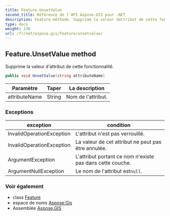 ```yaml
---
title: Feature.UnsetValue
second_title: Référence de l'API Aspose.GIS pour .NET
description: Feature méthode. Supprime la valeur dattribut de cette fonctionnalité.
type: docs
weight: 130
url: /fr/net/aspose.gis/feature/unsetvalue/
---
```

## Feature.UnsetValue method

Supprime la valeur d'attribut de cette fonctionnalité.

```csharp
public void UnsetValue(string attributeName)
```

| Paramètre | Taper | La description |
| --- | --- | --- |
| attributeName | String | Nom de l'attribut. |

### Exceptions

| exception | condition |
| --- | --- |
| InvalidOperationException | L'attribut n'est pas verrouillé. |
| InvalidOperationException | La valeur de cet attribut ne peut pas être annulée. |
| ArgumentException | L'attribut portant ce nom n'existe pas dans cette couche. |
| ArgumentNullException | Le nom de l'attribut est`null`. |

### Voir également

* class [Feature](../)
* espace de noms [Aspose.Gis](../../feature/)
* Assemblée [Aspose.GIS](../../../)


